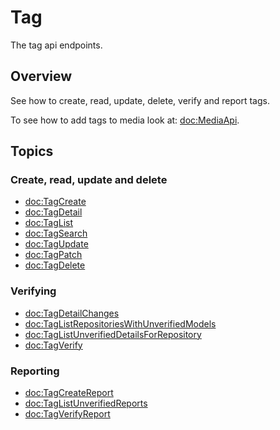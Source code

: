 # Tag

The tag api endpoints.

## Overview

See how to create, read, update, delete, verify and report tags.

To see how to add tags to media look at: <doc:MediaApi>. 

## Topics

### Create, read, update and delete

- <doc:TagCreate>
- <doc:TagDetail>
- <doc:TagList>
- <doc:TagSearch>
- <doc:TagUpdate>
- <doc:TagPatch>
- <doc:TagDelete>

### Verifying

- <doc:TagDetailChanges>
- <doc:TagListRepositoriesWithUnverifiedModels>
- <doc:TagListUnverifiedDetailsForRepository>
- <doc:TagVerify>

### Reporting

- <doc:TagCreateReport>
- <doc:TagListUnverifiedReports>
- <doc:TagVerifyReport>
